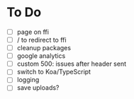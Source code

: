 To Do
=====
 - [ ] page on ffi
 - [ ] / to redirect to ffi
 - [ ] cleanup packages
 - [ ] google analytics
 - [ ] custom 500: issues after header sent
 - [ ] switch to Koa/TypeScript
 - [ ] logging
 - [ ] save uploads?
